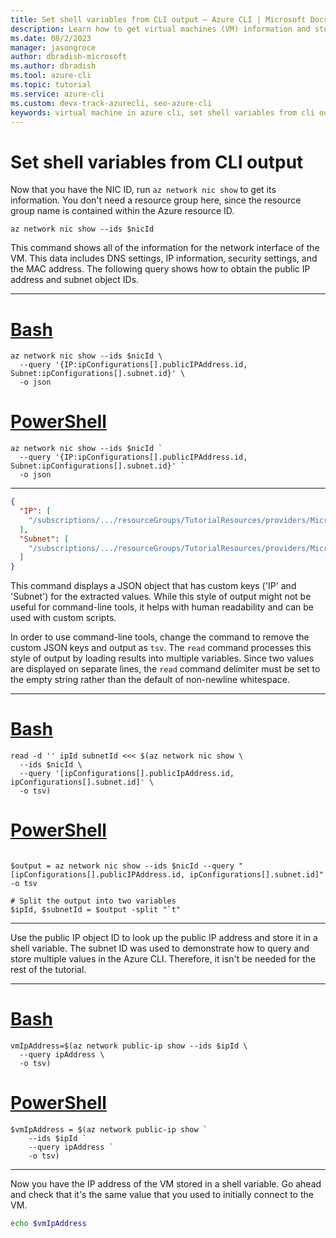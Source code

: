 ```yaml
---
title: Set shell variables from CLI output – Azure CLI | Microsoft Docs
description: Learn how to get virtual machines (VM) information and store results in an Azure CLI shell variable.
ms.date: 08/2/2023
manager: jasongroce
author: dbradish-microsoft
ms.author: dbradish
ms.tool: azure-cli
ms.topic: tutorial
ms.service: azure-cli
ms.custom: devx-track-azurecli, seo-azure-cli
keywords: virtual machine in azure cli, set shell variables from cli output 
---
```


# Set shell variables from CLI output

Now that you have the NIC ID, run `az network nic show` to get its information. You don't need a resource group here, since the resource group name is contained within the Azure resource ID.

```azurecli-interactive
az network nic show --ids $nicId
```

This command shows all of the information for the network interface of the VM. This data includes DNS settings, IP information, security settings, and the MAC address. The following query shows how to obtain the public IP address and subnet object IDs.

---
# [Bash](#tab/bash)

```azurecli-interactive
az network nic show --ids $nicId \
  --query '{IP:ipConfigurations[].publicIPAddress.id, Subnet:ipConfigurations[].subnet.id}' \
  -o json
```

# [PowerShell](#tab/powershell)

```azurecli-interactive
az network nic show --ids $nicId `
  --query '{IP:ipConfigurations[].publicIPAddress.id, Subnet:ipConfigurations[].subnet.id}' `
  -o json
```

---

```json
{
  "IP": [
    "/subscriptions/.../resourceGroups/TutorialResources/providers/Microsoft.Network/publicIPAddresses/TutorialVM1PublicIP"
  ],
  "Subnet": [
    "/subscriptions/.../resourceGroups/TutorialResources/providers/Microsoft.Network/virtualNetworks/TutorialVM1VNET/subnets/TutorialVM1Subnet"
  ]
}
```

This command displays a JSON object that has custom keys ('IP' and 'Subnet') for the extracted values. While this style of output might not be useful
for command-line tools, it helps with human readability and can be used with custom scripts.

In order to use command-line tools, change the command to remove the custom JSON keys and output as `tsv`. The `read` command processes this style of output by loading results into multiple variables. Since two values are displayed on separate lines, the `read` command
delimiter must be set to the empty string rather than the default of non-newline whitespace.

---
# [Bash](#tab/bash)

```azurecli-interactive
read -d '' ipId subnetId <<< $(az network nic show \
  --ids $nicId \
  --query '[ipConfigurations[].publicIpAddress.id, ipConfigurations[].subnet.id]' \
  -o tsv)
```

# [PowerShell](#tab/powershell)

```azurecli-interactive

$output = az network nic show --ids $nicId --query "[ipConfigurations[].publicIPAddress.id, ipConfigurations[].subnet.id]" -o tsv

# Split the output into two variables
$ipId, $subnetId = $output -split "`t"
```

---

Use the public IP object ID to look up the public IP address and store it in a shell variable. The subnet ID was used to demonstrate how to query and store multiple values in the Azure CLI. Therefore, it isn't be needed for the rest of the tutorial.

---
# [Bash](#tab/bash)


```azurecli-interactive
vmIpAddress=$(az network public-ip show --ids $ipId \
  --query ipAddress \
  -o tsv)
```

# [PowerShell](#tab/powershell)

```azurecli-interactive
$vmIpAddress = $(az network public-ip show `
    --ids $ipId `
    --query ipAddress `
    -o tsv)
```

---

Now you have the IP address of the VM stored in a shell variable. Go ahead and check that it's the same value that you used to initially connect to the VM.

```bash
echo $vmIpAddress
```
